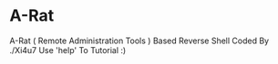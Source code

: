 # A-Rat
A-Rat ( Remote Administration Tools ) Based Reverse Shell Coded By ./Xi4u7 Use 'help' To Tutorial :)
